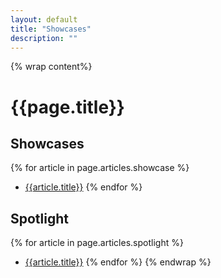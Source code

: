 ```yaml
---
layout: default
title: "Showcases"
description: ""
---
```

{% wrap content%}

# {{page.title}}

## Showcases
{% for article in page.articles.showcase %}
*  [{{article.title}}]({{site.baseurl}}/{{article.url}})
{% endfor %}


## Spotlight
{% for article in page.articles.spotlight %}
*  [{{article.title}}]({{site.baseurl}}/{{article.url}})
{% endfor %}
{% endwrap %}
